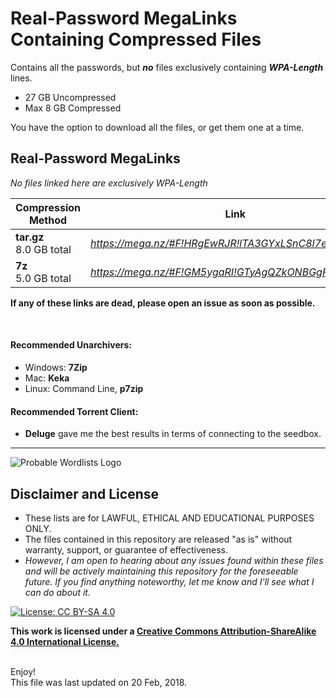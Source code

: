 # Real-Password MegaLinks Containing Compressed Files
Contains all the passwords, but __*no*__ files exclusively containing __*WPA-Length*__ lines.


* 27 GB Uncompressed
* Max 8 GB Compressed

 You have the option to download all the files, or get them one at a time.


## Real-Password MegaLinks
*No files linked here are exclusively WPA-Length*

| Compression Method | Link |
| --- | --- |
| __tar.gz__ <br> 8.0 GB total | *https://mega.nz/#F!HRgEwRJR!lTA3GYxLSnC8I7ecOiFjFA* |
| __7z__ <br> 5.0 GB total |*https://mega.nz/#F!GM5ygaRI!GTyAgQZkONBGgFF7RH0VAg* |


__If any of these links are dead, please open an issue as soon as possible.__


<br>

#### Recommended Unarchivers:
* Windows: __7Zip__
* Mac: __Keka__
* Linux: Command Line, __p7zip__

#### Recommended Torrent Client:
* __Deluge__ gave me the best results in terms of connecting to the seedbox.


***

![Probable Wordlists Logo](https://raw.githubusercontent.com/berzerk0/Probable-Wordlists/master/ProbableWordlistLogo.png)

## Disclaimer and License
 + These lists are for LAWFUL, ETHICAL AND EDUCATIONAL PURPOSES ONLY.
 + The files contained in this repository are released "as is" without warranty, support, or guarantee of effectiveness.
 + *However, I am open to hearing about any issues found within these files and will be actively maintaining this repository for the foreseeable future. If you find anything noteworthy, let me know and I'll see what I can do about it.*

 [![License: CC BY-SA 4.0](https://img.shields.io/badge/License-CC%20BY--SA%204.0-lightgrey.svg)](http://creativecommons.org/licenses/by-sa/4.0/)

 __This work is licensed under a [Creative Commons Attribution-ShareAlike 4.0 International License.](https://creativecommons.org/licenses/by-sa/4.0/)__


<br>
Enjoy!

<br>
This file was last updated on 20 Feb, 2018.
